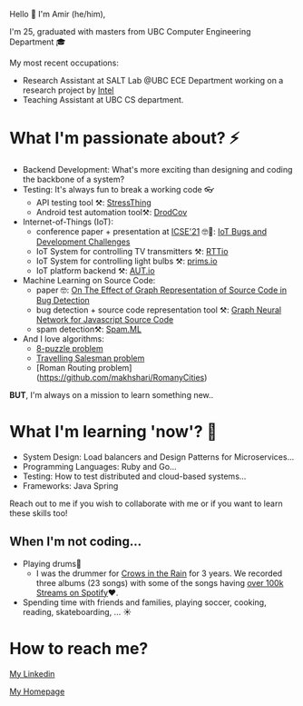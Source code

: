 
Hello 👋
I'm Amir (he/him),

I'm 25, graduated with masters from UBC Computer Engineering Department 🎓

My most recent occupations: 
   - Research Assistant at SALT Lab @UBC ECE Department working on a research project by [Intel](https://www.intel.ca/content/www/ca/en/homepage.html)
   - Teaching Assistant at UBC CS department.

# What I'm passionate about? ⚡
* Backend Development: What's more exciting than designing and coding the backbone of a system?
* Testing: It's always fun to break a working code 👓
   * API testing tool ⚒️: [StressThing](https://github.com/makhshari/StressThing)
   * Android test automation tool⚒️: [DrodCov](https://github.com/makhshari/DroidCov)
* Internet-of-Things (IoT): 
   * conference paper + presentation at [ICSE'21](https://conf.researchr.org/home/icse-2021) 🤓👔: [IoT Bugs and Development Challenges](https://conf.researchr.org/details/icse-2021/icse-2021-papers/67/IoT-Bugs-and-Development-Challenges)
   * IoT System for controlling TV transmitters ⚒️: [RTTio](https://github.com/makhshari/RTTio)
   * IoT System for controlling light bulbs ⚒️: [prims.io](https://github.com/makhshari/lightBulb)
   * IoT platform backend ⚒️: [AUT.io](https://github.com/makhshari/backend) 
* Machine Learning on Source Code:
   * paper 🤓: [On The Effect of Graph Representation of Source Code in Bug Detection](https://people.ece.ubc.ca/amirosein/files/graphStudy.pdf)
   * bug detection + source code representation tool ⚒️: [Graph Neural Network for Javascript Source Code](https://github.com/makhshari/BugClassificationWithGNN)
   * spam detection⚒️: [Spam.ML](https://github.com/makhshari/SMS_SPAM_DETECTION_Naive_Bayes)
* And I love algorithms:
   * [8-puzzle problem](https://github.com/makhshari/8puzzle-1)
   * [Travelling Salesman problem](https://github.com/makhshari/TravelingSalesmanProblem)
   * [Roman Routing problem] (https://github.com/makhshari/RomanyCities)

**BUT**, I'm always on a mission to learn something new..
 # What I'm learning 'now'? 🌱
 * System Design: Load balancers and Design Patterns for Microservices...
 * Programming Languages: Ruby and Go...
 * Testing: How to test distributed and cloud-based systems...
 * Frameworks: Java Spring

Reach out to me if you wish to collaborate with me or if you want to learn these skills too! 

## When I'm not coding...
* Playing drums🥁
   * I was the drummer for [Crows in the Rain](https://open.spotify.com/artist/2Xk3Hc122tA7NeychRuT0u?si=fZ8AacFlTEuNFnZ6XopEBg&dl_branch=1) for 3 years. We recorded three albums (23 songs) with some of the songs having [over 100k Streams on Spotify](https://open.spotify.com/track/2M4OCoJ5q4sYmItQ2YQcH8?si=aa2caadf74d14382)❤️. 
* Spending time with friends and families, playing soccer, cooking, reading, skateboarding, ... ☀️   

 # How to reach me?

 [My Linkedin](https://www.linkedin.com/in/makhshari/) 

 [My Homepage](https://makhshari.github.io/)    




<!--
**makhshari/makhshari** is a ✨ _special_ ✨ repository because its `README.md` (this file) appears on your GitHub profile.

Here are some ideas to get you started:

- 🔭 I’m currently working on ...
- 🌱 I’m currently learning ...
- 👯 I’m looking to collaborate on ...
- 🤔 I’m looking for help with ...
- 💬 Ask me about ...
- 📫 How to reach me: ...
- 😄 Pronouns: ...
- ⚡ Fun fact: ...
-->
